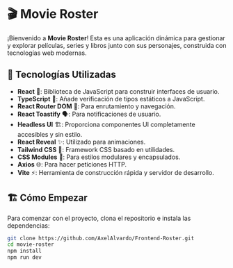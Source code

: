 # 🎬 Movie Roster

¡Bienvenido a **Movie Roster**! Esta es una aplicación dinámica para gestionar y explorar películas, series y libros junto con sus personajes, construida con tecnologías web modernas.

## 🚀 Tecnologías Utilizadas

- **React** 🌟: Biblioteca de JavaScript para construir interfaces de usuario.
- **TypeScript** 📜: Añade verificación de tipos estáticos a JavaScript.
- **React Router DOM** 🧭: Para enrutamiento y navegación.
- **React Toastify** 🗣️: Para notificaciones de usuario.
- **Headless UI** 🏗️: Proporciona componentes UI completamente accesibles y sin estilo.
- **React Reveal** ✨: Utilizado para animaciones.
- **Tailwind CSS** 🎨: Framework CSS basado en utilidades.
- **CSS Modules** 🎨: Para estilos modulares y encapsulados.
- **Axios** 🌐: Para hacer peticiones HTTP.
- **Vite** ⚡: Herramienta de construcción rápida y servidor de desarrollo.

## 🏗️ Cómo Empezar

Para comenzar con el proyecto, clona el repositorio e instala las dependencias:

```bash
git clone https://github.com/AxelAlvardo/Frontend-Roster.git
cd movie-roster
npm install
npm run dev
